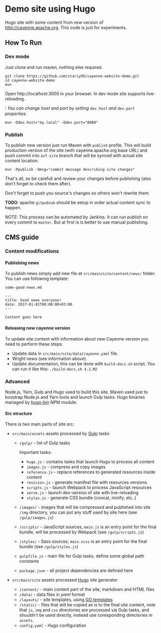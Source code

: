 # Demo site using Hugo 

Hugo site with some content from *new* version of http://cayenne.apache.org.
This code is just for experiments.

## How To Run

### Dev mode

Just clone and run maven, nothing else required.

    git clone https://github.com/stariy95/cayenne-website-demo.git
    cd cayenne-website-demo
    mvn

Open http://localhost:3000 in your browser. In dev mode site supports live-reloading.

:grey_exclamation: _You can change host and port by setting `dev.host` and `dev.port` properties:_
   
    mvn -Ddev.host="my.local" -Ddev.port="8080"

### Publish

To publish new version just run Maven with `publish` profile. This will build production version of the site (with cayenne.apache.org base URL) and push commit into `asf-site` branch that will be synced with actual site content location:
    
    mvn -Ppublish -Dmsg="commit message describing site changes"
    
That's all, so be carefull and review your changes before publishing (also don't forget to check them after).

Don't forget to push you source's changes so others won't rewrite them.
    
**TODO**: apache `gitpubsub` should be setup in order actual content sync to happen. 

*NOTE*: This process can be automated by Jenkins. It can run publish on every commit to `master`. But at first is is better to use manual publishing.

## CMS guide

### Content modifications

#### Publishing news

To publish news simply add new file at `src/main/site/content/news/` folder.
You can use following template: 

`some-good-news.md`

    ---
    title: Good news everyone!
    date: 2017-01-01T00:00:00+03:00
    --- 
    
    Content goes here


#### Releasing new cayenne version

To update site content with information about new Cayenne version you need to perform these steps:

* Update data in `src/main/site/data/cayenne.yaml` file.
* Wright news (see information above).
* Update documentation, this can be done with `build-docs.sh` script. 
  You can run it like this: `./build-docs.sh 4.1.M2` 

### Advanced 

Node.js, Yarn, Gulp and Hugo used to build this site, Maven used just to boostrap Node.js and Yarn tools and launch Gulp tasks.
Hugo binaries managed by [hugo-bin](https://www.npmjs.com/package/hugo-bin) NPM module.

#### Src structure

There is two main parts of site src:
* `src/main/assets` assets processed by [Gulp](https://gulpjs.com) tasks

    * `/gulp/` - list of Gulp tasks
    
        Important tasks:
        * `hugo.js` - contains tasks that launch Hugo to process all content
        * `images.js` - compress and copy images
        * `reference.js` - replace references to generated resources inside content
        * `revision.js` - generate manifest file with resources versions
        * `scripts.js` - launch Webpack to process JavaScript resources
        * `serve.js` - launch dev-version of site with live-reloading
        * `styles.js` - generate CSS bundle (concat, minify, etc..)
    * `/images/` - images that will be compressed and published into site `/img` directory, 
    you can put any stuff used by site here (see `/gulp/images.js`)
    * `/scripts/` - JavaScript sources, `main.js` is an entry point for the final bundle,
    will be processed by Webpack (see `/gulp/scripts.js`)
    * `/styles/` - Sass sources, `main.scss` is an entry point for the final bundle
    (see `/gulp/styles.js`)
    * `gulpfile.js` - main file for Gulp tasks, define some global path constants
    * `package.json` - all project dependencies are defined here

* `src/main/site` assets processed [Hugo](https://gohugo.io) site generator

    * `/content/` - main content part of the site, markdown and HTML files
    * `/data/` - data files in *yaml* format
    * `/layouts/` - site templates, using [GO templates](https://golang.org/pkg/text/template/)
    * `/static/` - files that will be copied as is to the final site content, note that `js`, `img` and `css` directories
    are processed via Gulp tasks, and shouldn't be used directly, instead use coresponding directories in `assets`.     
    * `config.yaml` - Hugo configuration
